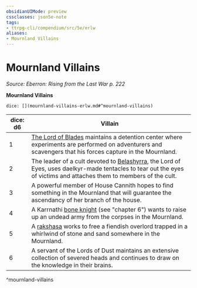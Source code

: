 ```yaml
---
obsidianUIMode: preview
cssclasses: json5e-note
tags:
- ttrpg-cli/compendium/src/5e/erlw
aliases:
- Mournland Villains
---
```

# Mournland Villains
*Source: Eberron: Rising from the Last War p. 222* 

**Mournland Villains**

`dice: [](mournland-villains-erlw.md#^mournland-villains)`

| dice: d6 | Villain |
|----------|---------|
| 1 | [The Lord of Blades](Інструменти%20ДМ/CLI/bestiary/npc/the-lord-of-blades-erlw.md) maintains a detention center where experiments are performed on adventurers and scavengers that his forces capture in the Mournland. |
| 2 | The leader of a cult devoted to [Belashyrra](Інструменти%20ДМ/CLI/bestiary/npc/belashyrra-erlw.md), the Lord of Eyes, uses daelkyr-made tentacles to tear out the eyes of victims and attaches them to members of the cult. |
| 3 | A powerful member of House Cannith hopes to find something in the Mournland that will guarantee the ascendancy of her branch of the house. |
| 4 | A Karrnathi [bone knight](Інструменти%20ДМ/CLI/bestiary/humanoid/bone-knight-erlw.md) (see "chapter 6") wants to raise up an undead army from the corpses in the Mournland. |
| 5 | A [rakshasa](Інструменти%20ДМ/CLI/bestiary/fiend/rakshasa-xmm.md) works to free a fiendish overlord trapped in a whirlwind of stone and sand somewhere in the Mournland. |
| 6 | A servant of the Lords of Dust maintains an extensive collection of severed heads and continues to draw on the knowledge in their brains. |
^mournland-villains